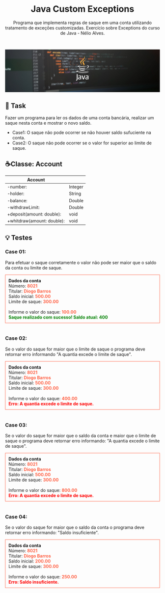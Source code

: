 <h1 align="center"> Java Custom Exceptions </h1>

<p align="center">
Programa que implementa regras de saque em uma conta utilizando tratamento de exceções customizadas. Exercício sobre Exceptions do curso de Java - Nélio Alves.
</p>
<br>

![preview](./.github/java.jpg)
<br>

## 📄 Task

Fazer um programa para ler os dados de uma conta bancária, realizar um saque nesta conta e mostrar o novo saldo.

- Case1: O saque não pode ocorrer se não houver saldo sufuciente na conta.
- Case2: O saque não pode ocorrer se o valor for superior ao limite de saque.

## ☕️Classe: Account
|Account         |         |
| ---------------| ------- |
| -number:       | Integer |
| -holder:       | String  |
| -balance:      | Double  |
| -withdrawLimit:| Double  |
| +deposit(amount: double): | void |
| +whitdraw(amount: double):| void |


## 💡 Testes

### Case 01: 
Para efetuar o saque corretamente o valor não pode ser maior que o saldo da conta ou limite de saque. 
<div style="border: 1px solid 	#FF6347; padding: 10px;">
  <strong>Dados da conta</strong><br>
  Número: <strong style="color: #FF6347">8021</strong><br>
  Titular: <strong style="color: #FF6347">Diogo Barros</strong><br>
  Saldo inicial: <strong style="color: #FF6347">500.00</strong><br>
  Limite de saque: <strong style="color: #FF6347">300.00</strong><br><br>
  Informe o valor do saque: <strong style="color: #FF6347">100.00</strong><br>
  <strong style="color: green">Saque realizado com sucesso! Saldo atual: 400</strong> 
</div>
<br>

### Case 02: 
Se o valor do saque for maior que o limite de saque o programa deve retornar erro informando "A quantia excede o limite de saque".
<div style="border: 1px solid 	#FF6347; padding: 10px;">
  <strong>Dados da conta</strong><br>
  Número: <strong style="color: #FF6347">8021</strong><br>
  Titular: <strong style="color: #FF6347">Diogo Barros</strong><br>
  Saldo inicial: <strong style="color: #FF6347">500.00</strong><br>
  Limite de saque: <strong style="color: #FF6347">300.00</strong><br><br>
  Informe o valor do saque: <strong style="color: #FF6347">400.00</strong><br>
  <strong style="color: red">Erro: A quantia excede o limite de saque.</strong> 
</div>
<br>
  
### Case 03: 
Se o valor do saque for maior que o saldo da conta e maior que o limite de saque o programa deve retornar erro informando: "A quantia excede o limite de saque".
<div style="border: 1px solid 	#FF6347; padding: 10px;">
  <strong>Dados da conta</strong><br>
  Número: <strong style="color: #FF6347">8021</strong><br>
  Titular: <strong style="color: #FF6347">Diogo Barros</strong><br>
  Saldo inicial: <strong style="color: #FF6347">500.00</strong><br>
  Limite de saque: <strong style="color: #FF6347">300.00</strong><br><br>
  Informe o valor do saque: <strong style="color: #FF6347">800.00</strong><br>
  <strong style="color: red">Erro: A quantia excede o limite de saque.</strong> 
</div>
<br>

### Case 04:
Se o valor do saque for maior que o saldo da conta o programa deve retornar erro informando: "Saldo insuficiente".
<div style="border: 1px solid 	#FF6347; padding: 10px;">
  <strong>Dados da conta</strong><br>
  Número: <strong style="color: #FF6347">8021</strong><br>
  Titular: <strong style="color: #FF6347">Diogo Barros</strong><br>
  Saldo inicial: <strong style="color: #FF6347">200.00</strong><br>
  Limite de saque: <strong style="color: #FF6347">300.00</strong><br><br>
  Informe o valor do saque: <strong style="color: #FF6347">250.00</strong><br>
  <strong style="color: red">Erro: Saldo insuficiente.</strong> 
</div>
